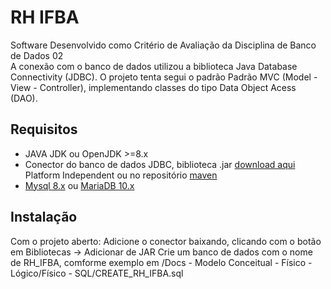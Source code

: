 # RH IFBA
  Software Desenvolvido como Critério de Avaliação da Disciplina de Banco de Dados 02
  <br>A conexão com o banco de dados utilizou a biblioteca Java Database Connectivity (JDBC).
  O projeto tenta segui o padrão Padrão MVC (Model - View - Controller), implementando classes do tipo Data Object Acess (DAO).

## Requisitos
  - JAVA JDK ou OpenJDK >=8.x
  - Conector do banco de dados JDBC, biblioteca .jar [download aqui](https://dev.mysql.com/downloads/connector/j/) Platform Independent ou no repositório [maven]( https://mvnrepository.com/artifact/mysql/mysql-connector-java)
  - [Mysql 8.x](https://dev.mysql.com/downloads/mysql/) ou [MariaDB 10.x](https://mariadb.org/download/)

## Instalação
  Com o projeto aberto:
  Adicione o conector baixando, clicando com o botão em Bibliotecas -> Adicionar de JAR
  Crie um banco de dados com o nome de RH_IFBA, comforme exemplo em /Docs - Modelo Conceitual - Físico - Lógico/Físico - SQL/CREATE_RH_IFBA.sql

